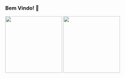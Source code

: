 ### Bem Vindo! 👋

<div>
<img style="flex:1;height:180px" src="https://github-readme-stats.vercel.app/api?username=ARS-TECNOLOGIC&theme=algolia&show_icons=true" />
<img style="flex:1; height:180px" src="https://github-readme-stats.vercel.app/api/top-langs/?username=ARS-TECNOLOGIC&theme=algolia&layout=compact" />
</div>  
                                                                                                         
                                                                                                                                               
                                                                                                                                            
                                                                                                                                               
<!--
**ARS-TECNOLOGIC/ARS-TECNOLOGIC** is a ✨ _special_ ✨ repository because its `README.md` (this file) appears on your GitHub profile.

Here are some ideas to get you started:

- 🔭 I’m currently working on ...
- 🌱 I’m currently learning ...
- 👯 I’m looking to collaborate on ...
- 🤔 I’m looking for help with ...
- 💬 Ask me about ...
- 📫 How to reach me: ...
- 😄 Pronouns: ...
- ⚡ Fun fact: ...
-->
